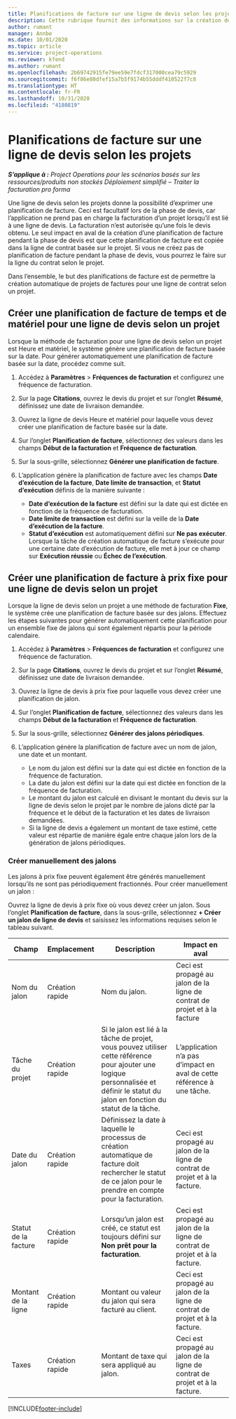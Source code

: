 ```yaml
---
title: Planifications de facture sur une ligne de devis selon les projets
description: Cette rubrique fournit des informations sur la création de planifications de factures et de jalons pour les lignes de devis.
author: rumant
manager: Annbe
ms.date: 10/01/2020
ms.topic: article
ms.service: project-operations
ms.reviewer: kfend
ms.author: rumant
ms.openlocfilehash: 2b69742915fe79ee59e7fdcf317000cea79c5929
ms.sourcegitcommit: f6f86e80dfef15a7b5f9174b55dddf410522f7c8
ms.translationtype: HT
ms.contentlocale: fr-FR
ms.lasthandoff: 10/31/2020
ms.locfileid: "4180819"
---
```

# <a name="invoice-schedules-on-project-based-quote-lines"></a>Planifications de facture sur une ligne de devis selon les projets

_**S’applique à :** Project Operations pour les scénarios basés sur les ressources/produits non stockés Déploiement simplifié – Traiter la facturation pro forma_

Une ligne de devis selon les projets donne la possibilité d’exprimer une planification de facture. Ceci est facultatif lors de la phase de devis, car l’application ne prend pas en charge la facturation d’un projet lorsqu’il est lié à une ligne de devis. La facturation n’est autorisée qu’une fois le devis obtenu. Le seul impact en aval de la création d’une planification de facture pendant la phase de devis est que cette planification de facture est copiée dans la ligne de contrat basée sur le projet. Si vous ne créez pas de planification de facture pendant la phase de devis, vous pourrez le faire sur la ligne du contrat selon le projet.

Dans l’ensemble, le but des planifications de facture est de permettre la création automatique de projets de factures pour une ligne de contrat selon un projet. 

## <a name="create-a-time-and-material-invoice-schedule-for-a-project-based-quote-line"></a>Créer une planification de facture de temps et de matériel pour une ligne de devis selon un projet

Lorsque la méthode de facturation pour une ligne de devis selon un projet est Heure et matériel, le système génère une planification de facture basée sur la date. Pour générer automatiquement une planification de facture basée sur la date, procédez comme suit.

1. Accédez à **Paramètres** > **Fréquences de facturation** et configurez une fréquence de facturation.
2. Sur la page **Citations**, ouvrez le devis du projet et sur l’onglet **Résumé**, définissez une date de livraison demandée.
3. Ouvrez la ligne de devis Heure et matériel pour laquelle vous devez créer une planification de facture basée sur la date. 
4. Sur l’onglet **Planification de facture**, sélectionnez des valeurs dans les champs **Début de la facturation** et **Fréquence de facturation**. 
5. Sur la sous-grille, sélectionnez **Générer une planification de facture**.
6. L’application génère la planification de facture avec les champs **Date d’exécution de la facture**, **Date limite de transaction**, et **Statut d’exécution** définis de la manière suivante :

    - **Date d’exécution de la facture** est défini sur la date qui est dictée en fonction de la fréquence de facturation.
    - **Date limite de transaction** est défini sur la veille de la **Date d’exécution de la facture**.
    - **Statut d’exécution** est automatiquement défini sur **Ne pas exécuter**. Lorsque la tâche de création automatique de facture s’exécute pour une certaine date d’exécution de facture, elle met à jour ce champ sur **Exécution réussie** ou **Échec de l’exécution**.

## <a name="create-a-fixed-price-invoice-schedule-for-a-project-based-quote-line"></a>Créer une planification de facture à prix fixe pour une ligne de devis selon un projet

Lorsque la ligne de devis selon un projet a une méthode de facturation **Fixe**, le système crée une planification de facture basée sur des jalons. Effectuez les étapes suivantes pour générer automatiquement cette planification pour un ensemble fixe de jalons qui sont également répartis pour la période calendaire.

1. Accédez à **Paramètres** > **Fréquences de facturation** et configurez une fréquence de facturation.
2. Sur la page **Citations**, ouvrez le devis du projet et sur l’onglet **Résumé**, définissez une date de livraison demandée.
3. Ouvrez la ligne de devis à prix fixe pour laquelle vous devez créer une planification de jalon. 
4. Sur l’onglet **Planification de facture**, sélectionnez des valeurs dans les champs **Début de la facturation** et **Fréquence de facturation**. 
5. Sur la sous-grille, sélectionnez **Générer des jalons périodiques**.
6. L’application génère la planification de facture avec un nom de jalon, une date et un montant.

    - Le nom du jalon est défini sur la date qui est dictée en fonction de la fréquence de facturation.
    - La date du jalon est défini sur la date qui est dictée en fonction de la fréquence de facturation.
    - Le montant du jalon est calculé en divisant le montant du devis sur la ligne de devis selon le projet par le nombre de jalons dicté par la fréquence et le début de la facturation et les dates de livraison demandées.
    - Si la ligne de devis a également un montant de taxe estimé, cette valeur est répartie de manière égale entre chaque jalon lors de la génération de jalons périodiques.

### <a name="manually-create-milestones"></a>Créer manuellement des jalons

Les jalons à prix fixe peuvent également être générés manuellement lorsqu’ils ne sont pas périodiquement fractionnés. Pour créer manuellement un jalon :

Ouvrez la ligne de devis à prix fixe où vous devez créer un jalon. Sous l’onglet **Planification de facture**, dans la sous-grille, sélectionnez **+ Créer un jalon de ligne de devis** et saisissez les informations requises selon le tableau suivant.

| **Champ** | **Emplacement** | **Description** | **Impact en aval** |
| --- | --- | --- | --- |
| Nom du jalon | Création rapide | Nom du jalon. | Ceci est propagé au jalon de la ligne de contrat de projet et à la facture |
| Tâche du projet | Création rapide | Si le jalon est lié à la tâche de projet, vous pouvez utiliser cette référence pour ajouter une logique personnalisée et définir le statut du jalon en fonction du statut de la tâche. | L’application n’a pas d’impact en aval de cette référence à une tâche. |
| Date du jalon | Création rapide | Définissez la date à laquelle le processus de création automatique de facture doit rechercher le statut de ce jalon pour le prendre en compte pour la facturation. | Ceci est propagé au jalon de la ligne de contrat de projet et à la facture. |
| Statut de la facture | Création rapide | Lorsqu’un jalon est créé, ce statut est toujours défini sur **Non prêt pour la facturation**. | Ceci est propagé au jalon de la ligne de contrat de projet et à la facture. |
| Montant de la ligne | Création rapide | Montant ou valeur du jalon qui sera facturé au client. | Ceci est propagé au jalon de la ligne de contrat de projet et à la facture. |
| Taxes | Création rapide | Montant de taxe qui sera appliqué au jalon. | Ceci est propagé au jalon de la ligne de contrat de projet et à la facture. |


[!INCLUDE[footer-include](../includes/footer-banner.md)]